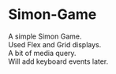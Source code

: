 # Simon-Game

A simple Simon Game. <br>
Used Flex and Grid displays. <br>
A bit of media query. <br>
Will add keyboard events later.
